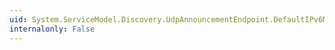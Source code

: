```yaml
---
uid: System.ServiceModel.Discovery.UdpAnnouncementEndpoint.DefaultIPv6MulticastAddress
internalonly: False
---
```

